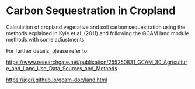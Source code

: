 # Carbon Sequestration in Cropland 

Calculation of cropland vegetative and soil carbon sequestration using the methods explained in Kyle et al. (2011) and following the GCAM land module methods with some adjustments.

For further details, please refer to:

https://www.researchgate.net/publication/255250831_GCAM_30_Agriculture_and_Land_Use_Data_Sources_and_Methods

https://jgcri.github.io/gcam-doc/land.html
